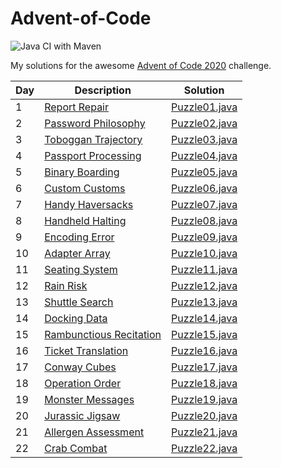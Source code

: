 # Advent-of-Code

![Java CI with Maven](https://github.com/ChrisKlinkmueller/AdventOfCode/workflows/Java%20CI%20with%20Maven/badge.svg?branch=master)

My solutions for the awesome [Advent of Code 2020](https://adventofcode.com/2020) challenge.

| Day | Description | Solution |
|-----|-------------|----------|
| 1   | [Report Repair](https://adventofcode.com/2020/day/1) | [Puzzle01.java](./src/main/java/da/klnq/advent/Puzzle01.java)|
| 2   | [Password Philosophy](https://adventofcode.com/2020/day/2) | [Puzzle02.java](./src/main/java/da/klnq/advent/Puzzle02.java)|
| 3   | [Toboggan Trajectory](https://adventofcode.com/2020/day/3) | [Puzzle03.java](./src/main/java/da/klnq/advent/Puzzle03.java)|
| 4   | [Passport Processing](https://adventofcode.com/2020/day/4) | [Puzzle04.java](./src/main/java/da/klnq/advent/Puzzle04.java)|
| 5   | [Binary Boarding](https://adventofcode.com/2020/day/5) | [Puzzle05.java](./src/main/java/da/klnq/advent/Puzzle05.java)|
| 6   | [Custom Customs](https://adventofcode.com/2020/day/6) | [Puzzle06.java](./src/main/java/da/klnq/advent/Puzzle06.java)|
| 7   | [Handy Haversacks](https://adventofcode.com/2020/day/7) | [Puzzle07.java](./src/main/java/da/klnq/advent/Puzzle07.java)|
| 8   | [Handheld Halting](https://adventofcode.com/2020/day/8) | [Puzzle08.java](./src/main/java/da/klnq/advent/Puzzle08.java)|
| 9   | [Encoding Error](https://adventofcode.com/2020/day/9) | [Puzzle09.java](./src/main/java/da/klnq/advent/Puzzle09.java)|
| 10   | [Adapter Array](https://adventofcode.com/2020/day/10) | [Puzzle10.java](./src/main/java/da/klnq/advent/Puzzle10.java)|
| 11   | [Seating System](https://adventofcode.com/2020/day/11) | [Puzzle11.java](./src/main/java/da/klnq/advent/Puzzle11.java)|
| 12   | [Rain Risk](https://adventofcode.com/2020/day/12) | [Puzzle12.java](./src/main/java/da/klnq/advent/Puzzle12.java)|
| 13   | [Shuttle Search](https://adventofcode.com/2020/day/13) | [Puzzle13.java](./src/main/java/da/klnq/advent/Puzzle13.java)|
| 14   | [Docking Data](https://adventofcode.com/2020/day/14) | [Puzzle14.java](./src/main/java/da/klnq/advent/Puzzle14.java)|
| 15   | [Rambunctious Recitation](https://adventofcode.com/2020/day/15) | [Puzzle15.java](./src/main/java/da/klnq/advent/Puzzle15.java)|
| 16   | [Ticket Translation](https://adventofcode.com/2020/day/16) | [Puzzle16.java](./src/main/java/da/klnq/advent/Puzzle16.java)|
| 17   | [Conway Cubes](https://adventofcode.com/2020/day/17) | [Puzzle17.java](./src/main/java/da/klnq/advent/Puzzle17.java)|
| 18   | [Operation Order](https://adventofcode.com/2020/day/18) | [Puzzle18.java](./src/main/java/da/klnq/advent/Puzzle18.java)|
| 19   | [Monster Messages](https://adventofcode.com/2020/day/19) | [Puzzle19.java](./src/main/java/da/klnq/advent/Puzzle19.java)|
| 20   | [Jurassic Jigsaw](https://adventofcode.com/2020/day/20) | [Puzzle20.java](./src/main/java/da/klnq/advent/Puzzle20.java)|
| 21   | [Allergen Assessment](https://adventofcode.com/2020/day/21) | [Puzzle21.java](./src/main/java/da/klnq/advent/Puzzle21.java)|
| 22   | [Crab Combat](https://adventofcode.com/2020/day/22) | [Puzzle22.java](./src/main/java/da/klnq/advent/Puzzle22.java)|
